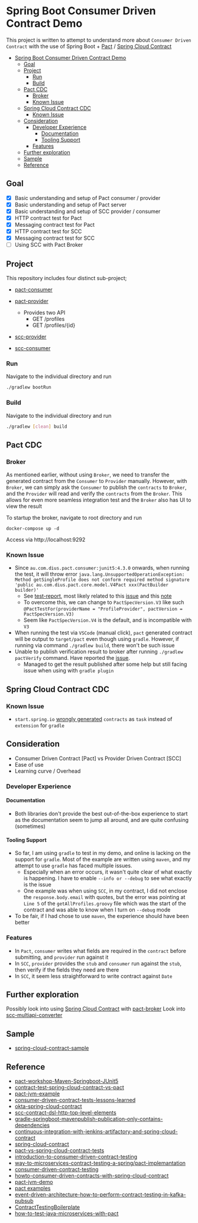 # Spring Boot Consumer Driven Contract Demo

This project is written to attempt to understand more about `Consumer Driven Contract` with the use of Spring Boot + [Pact](https://pact.io/) / [Spring Cloud Contract](https://spring.io/projects/spring-cloud-contract)

- [Spring Boot Consumer Driven Contract Demo](#spring-boot-consumer-driven-contract-demo)
  - [Goal](#goal)
  - [Project](#project)
    - [Run](#run)
    - [Build](#build)
  - [Pact CDC](#pact-cdc)
    - [Broker](#broker)
    - [Known Issue](#known-issue)
  - [Spring Cloud Contract CDC](#spring-cloud-contract-cdc)
    - [Known Issue](#known-issue-1)
  - [Consideration](#consideration)
    - [Developer Experience](#developer-experience)
      - [Documentation](#documentation)
      - [Tooling Support](#tooling-support)
    - [Features](#features)
  - [Further exploration](#further-exploration)
  - [Sample](#sample)
  - [Reference](#reference)

## Goal

- [x] Basic understanding and setup of Pact consumer / provider
- [x] Basic understanding and setup of Pact server
- [x] Basic understanding and setup of SCC provider / consumer
- [x] HTTP contract test for Pact
- [x] Messaging contract test for Pact
- [x] HTTP contract test for SCC
- [x] Messaging contract test for SCC
- [ ] Using SCC with Pact Broker

## Project

This repository includes four distinct sub-project;

- [pact-consumer](./pact-consumer/)
- [pact-provider](./pact-provider/)
  - Provides two API
    - GET /profiles
    - GET /profiles/{id}

- [scc-provider](./scc-provider/)
- [scc-consumer](./scc-consumer/)

### Run

Navigate to the individual directory and run

```bash
./gradlew bootRun
```

### Build

Navigate to the individual directory and run

```bash
./gradlew [clean] build
```

## Pact CDC

### Broker

As mentioned earlier, without using `Broker`, we need to transfer the generated contract from the `Consumer` to `Provider` manually. However, with `Broker`, we can simply ask the `Consumer` to publish the `contracts` to `Broker`, and the `Provider` will read and verify the `contracts` from the `Broker`. This allows for even more seamless integration test and the `Broker` also has UI to view the result

To startup the broker, navigate to root directory and run

```
docker-compose up -d
```

Access via http://localhost:9292

### Known Issue

- Since `au.com.dius.pact.consumer:junit5:4.3.0` onwards, when running the test, it will throw error `java.lang.UnsupportedOperationException: Method getSingleProfile does not conform required method signature 'public au.com.dius.pact.core.model.V4Pact xxx(PactBuilder builder)'`
  - See [test-report](issues/pact-4.3.0/test/index.html), most likely related to this [issue](https://github.com/pact-foundation/pact-jvm/issues/1488) and this [note](https://docs.pact.io/implementation_guides/jvm/upgrade-to-4.3.x)
  - To overcome this, we can change to `PactSpecVersion.V3` like such `@PactTestFor(providerName = "ProfileProvider", pactVersion = PactSpecVersion.V3)`
  - Seem like `PactSpecVersion.V4` is the default, and is incompatible with `V3`
- When running the test via `VSCode` (manual click), `pact` generated contract will be output to `target/pact` even though using `gradle`. However, if running via command `./gradlew build`, there won't be such issue
- Unable to publish verification result to broker after running `./gradlew pactVerify` command. Have reported the [issue](https://github.com/pact-foundation/pact-jvm/issues/1567).
  - Managed to get the result published after some help but still facing issue when using with `gradle plugin`



## Spring Cloud Contract CDC

### Known Issue

- `start.spring.io` [wrongly generated](https://github.com/spring-cloud/spring-cloud-contract/issues/1795) `contracts` as `task` instead of `extension` for `gradle`

## Consideration

- Consumer Driven Contract [Pact] vs Provider Driven Contract [SCC]
- Ease of use
- Learning curve / Overhead

### Developer Experience

#### Documentation

- Both libraries don't provide the best out-of-the-box experience to start as the documentation seem to jump all around, and are quite confusing (sometimes)

#### Tooling Support

- So far, I am using `gradle` to test in my demo, and online is lacking on the support for `gradle`. Most of the example are written using `maven`, and my attempt to use `gradle` has faced multiple issues.
  - Especially when an error occurs, it wasn't quite clear of what exactly is happening. I have to enable `--info or --debug` to see what exactly is the issue
  - One example was when using `SCC`, in my contract, I did not enclose the `response.body.email` with quotes, but the error was pointing at `Line 5` of the `getAllProfiles.groovy` file which was the start of the contract and was able to know when I turn on `--debug` mode
- To be fair, if I had chose to use `maven`, the experience should have been better

### Features

- In `Pact`, `consumer` writes what fields are required in the `contract` before submitting, and `provider` run against it
- In `SCC`, `provider` provides the `stub` and `consumer` run against the `stub`, then verify if the fields they need are there
- In `SCC`, it seem less straightforward to write contract against `Date`

## Further exploration

Possibly look into using [Spring Cloud Contract](https://spring.io/projects/spring-cloud-contract#overview) with [pact-broker](https://cloud.spring.io/spring-cloud-contract/reference/html/howto.html#how-to-use-pact-broker)
Look into [scc-multiapi-converter](https://github.com/corunet/scc-multiapi-converter)

## Sample

- [spring-cloud-contract-sample](https://github.com/maliksalman/spring-cloud-contract-sample)

## Reference

- [pact-workshop-Maven-Springboot-JUnit5](https://github.com/pact-foundation/pact-workshop-Maven-Springboot-JUnit5)
- [contract-test-spring-cloud-contract-vs-pact](https://blog.devgenius.io/contract-test-spring-cloud-contract-vs-pact-420450f20429)
- [pact-jvm-example](https://arxman.com/pact-jvm-example/)
- [consumer-driven-contract-tests-lessons-learned](https://medium.com/kreuzwerker-gmbh/consumer-driven-contract-tests-lessons-learned-b4e1ac471d0c)
- [okta-spring-cloud-contract](https://developer.okta.com/blog/2022/02/01/spring-cloud-contract)
- [scc-contract-dsl-http-top-level-elements](https://docs.spring.io/spring-cloud-contract/docs/current/reference/html/project-features.html#contract-dsl-http-top-level-elements)
- [gradle-springboot-mavenpublish-publication-only-contains-dependencies](https://stackoverflow.com/questions/61500897/gradle-springboot-mavenpublish-publication-only-contains-dependencies-and-or)
- [continuous-integration-with-jenkins-artifactory-and-spring-cloud-contract](https://piotrminkowski.com/2018/07/04/continuous-integration-with-jenkins-artifactory-and-spring-cloud-contract/)
- [spring-cloud-contract](https://www.baeldung.com/spring-cloud-contract)
- [pact-vs-spring-cloud-contract-tests](https://stackoverflow.com/questions/52033686/pact-vs-spring-cloud-contract-tests)
- [introduction-to-consumer-driven-contract-testing](https://medium.com/kreuzwerker-gmbh/introduction-to-consumer-driven-contract-testing-3a130c8c2ea0)
- [way-to-microservices-contract-testing-a-spring/pact-implemantation](https://www.kloia.com/blog/way-to-microservices-contract-testing-a-spring/pact-implemantation)
- [consumer-driven-contract-testing](https://inspeerity.com/blog/consumer-driven-contract-testing)
- [howto-consumer-driven-contracts-with-spring-cloud-contract](https://rieckpil.de/howto-consumer-driven-contracts-with-spring-cloud-contract/)
- [pact-jvm-demo](https://github.com/ythirion/pact-jvm-demo)
- [pact examples](https://docs.pactflow.io/docs/examples/)
- [event-driven-architecture-how-to-perform-contract-testing-in-kafka-pubsub](https://blog.testproject.io/2020/06/03/event-driven-architecture-how-to-perform-contract-testing-in-kafka-pubsub/)
- [ContractTestingBoilerplate](https://github.com/SrinivasanTarget/ContractTestingBoilerplate)
- [how-to-test-java-microservices-with-pact](https://blogs.oracle.com/javamagazine/post/how-to-test-java-microservices-with-pact)